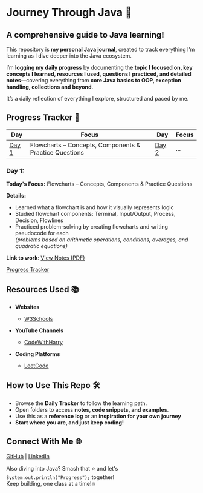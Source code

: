 <h1 align="left"> Journey Through Java 🎯 </h1>

## A comprehensive guide to Java learning!

This repository is **my personal Java journal**, created to track everything I’m learning as I dive deeper into the Java ecosystem.

I’m **logging my daily progress** by documenting the **topic I focused on, key concepts I learned, resources I used, questions I practiced, and detailed notes**—covering everything from **core Java basics to OOP, exception handling, collections and beyond**.

It’s a daily reflection of everything I explore, structured and paced by me.

<a name="pt"></a>
## Progress Tracker 📅
<div align="left">
  
| **Day** | **Focus**           | **Day** | **Focus**           |
|---------|---------------------|---------|---------------------|
| [Day 1](#day-1)       | Flowcharts – Concepts, Components & Practice Questions                 | [Day 2](#day-2)       | ...                 | 

</div>  

<a name="day-1"></a>
### Day 1: 
**Today's Focus:** Flowcharts – Concepts, Components & Practice Questions

**Details:**
- Learned what a flowchart is and how it visually represents logic  
- Studied flowchart components: Terminal, Input/Output, Process, Decision, Flowlines  
- Practiced problem-solving by creating flowcharts and writing pseudocode for each  
  *(problems based on arithmetic operations, conditions, averages, and quadratic equations)*

**Link to work**: [View Notes (PDF)](./Notes/Day%201.pdf)

[Progress Tracker](#pt)


## Resources Used 📚
- **Websites**  
  - [W3Schools](https://www.w3schools.com/)  

- **YouTube Channels**  
  - [CodeWithHarry](https://www.youtube.com/@CodeWithHarry)  

- **Coding Platforms**  
  - [LeetCode](https://leetcode.com/)
    
## How to Use This Repo 🛠️
- Browse the **Daily Tracker** to follow the learning path.
- Open folders to access **notes, code snippets, and examples**.
- Use this as a **reference log** or an **inspiration for your own journey**  
- **Start where you are, and just keep coding!**

## Connect With Me 🌐  
[GitHub](https://github.com/snehhhcodes) | [LinkedIn](https://www.linkedin.com/in/iamsnehatiwari)  

Also diving into Java? Smash that ⭐ and let's `System.out.println("Progress");` together!  
Keep building, one class at a time!🔥
